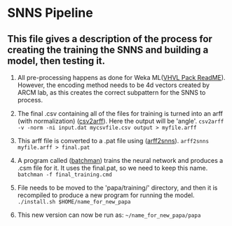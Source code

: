 # SNNS Pipeline

## This file gives a description of the process for creating the training the SNNS and building a model, then testing it.

1. All pre-processing happens as done for Weka ML([VHVL Pack ReadME](https://github.com/vboron/VHVLPack#readme)). 
However, the encoding method needs to be 4d vectors created by ARCM lab, as this creates the correct subpattern for 
the SNNS to process.

2. The final .csv containing all of the files for training is turned into an arff (with normalization) 
([csv2arff](https://github.com/AndrewCRMartin/bioscripts/blob/master/csv2arff.pl)). Here the output will be 'angle'.
`csv2arff -v -norm -ni input.dat mycsvfile.csv output > myfile.arff`

3. This arff file is converted to a .pat file using 
([arff2snns](https://github.com/AndrewCRMartin/bioscripts/blob/master/arff2snns.pl)).
`arff2snns myfile.arff > final.pat`

4. A program called ([batchman](https://github.com/ACRMGroup/papa/blob/master/training/papa_batchman.pl)) trains the 
neural network and produces a .csm file for it. It uses the final.pat, so we need to keep this name.
`batchman -f final_training.cmd`

5. File needs to be moved to the 'papa/training/' directory, and then it is recompiled to produce a new program for 
running the model.
`./install.sh $HOME/name_for_new_papa`

6. This new version can now be run as:
`~/name_for_new_papa/papa`
